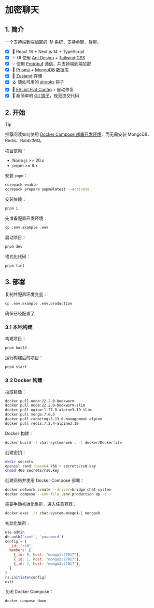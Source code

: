 # 加密聊天

## 1. 简介

一个支持端到端加密的 IM 系统，支持单聊、群聊。

- [x] 🚀 React 18 + Next.js 14 + TypeScript
- [x] ✨ UI 使用 [Ant Design](https://ant.design/) + [Tailwind CSS](https://tailwindcss.com/)
- [x] 💡 使用 [Protobuf](https://github.com/protobufjs/protobuf.js/) 通信，并支持端到端加密
- [x] 🥭 [Prisma](https://www.prisma.io/) + [MongoDB](https://www.mongodb.com/) 数据库
- [x] 💾 [Zustand](https://github.com/pmndrs/zustand) 存储
- [x] 🪝 随处可用的 [ahooks](https://ahooks.js.org/) 钩子
- [x] 🎇 [ESLint Flat Config](https://eslint.org/docs/latest/use/configure/configuration-files-new) + 自动修复
- [x] 📐 超简单的 [Git 钩子](https://github.com/toplenboren/simple-git-hooks)，规范提交代码

## 2. 开始

> [!TIP]
> 推荐阅读如何使用 [Docker Compose 部署开发环境](./docs/develop/README.md)，而无需安装 MongoDB、Redis、RabbitMQ。

项目依赖：

- Node.js >= 20.x
- pnpm >= 8.x

安装 `pnpm`：

```bash
corepack enable
corepack prepare pnpm@latest --activate
```

安装依赖：

```bash
pnpm i
```

先准备配置开发环境：

```bash
cp .env.example .env
```

启动项目：

```bash
pnpm dev
```

格式化代码：

```bash
pnpm lint
```

## 3. 部署

复制并配置环境变量：

```bash
cp .env.example .env.production
```

确保已经配置了

### 3.1 本地构建

构建项目：

```bash
pnpm build
```

运行构建后的项目：

```bash
pnpm start
```

### 3.2 Docker 构建

拉取镜像：

```bash
docker pull node:22.2.0-bookworm
docker pull node:22.2.0-bookworm-slim
docker pull nginx:1.27.0-alpine3.19-slim
docker pull mongo:7.0.5
docker pull rabbitmq:3.13.0-management-alpine
docker pull redis:7.2.4-alpine3.19
```

Docker 构建：

```bash
docker build -t chat-system-web . -f docker/Dockerfile
```

创建密钥：

```bash
mkdir secrets
openssl rand -base64 756 > secrets/rs0.key
chmod 400 secrets/rs0.key
```

创建网络并使用 Docker Compose 部署：

```bash
docker network create --driver=bridge chat-system
docker compose --env-file .env.production up -d
```

需要手动初始化集群，进入任意容器：

```bash
docker exec -it chat-system-mongo1-1 mongosh
```

初始化集群：

```js
use admin
db.auth('root', 'password')
config = {
  _id: "rs0",
  members: [
    {_id: 0, host: "mongo1:27017"},
    {_id: 1, host: "mongo2:27017"},
    {_id: 2, host: "mongo3:27017"},
  ]
}
rs.initiate(config)
exit
```

关闭 Docker Compose：

```bash
docker compose down
```
